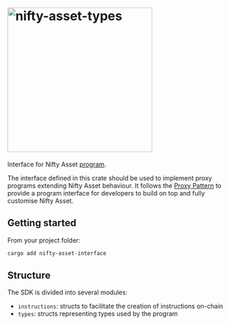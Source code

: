 # <img width="325" alt="nifty-asset-types" src="https://github.com/nifty-oss/asset/assets/729235/cfa1923e-73a6-49e5-89ca-0cbe54cdb591"/>

Interface for Nifty Asset [program](https://github.com/nifty-oss/asset).

The interface defined in this crate should be used to implement proxy programs extending Nifty Asset behaviour. It follows the [Proxy Pattern](https://nifty-oss.org/blog/proxy-pattern) to provide a program interface for developers to build on top and fully customise Nifty Asset.

## Getting started

From your project folder:

```bash
cargo add nifty-asset-interface
```

## Structure

The SDK is divided into several modules:

- `instructions`: structs to facilitate the creation of instructions on-chain
- `types`: structs representing types used by the program
